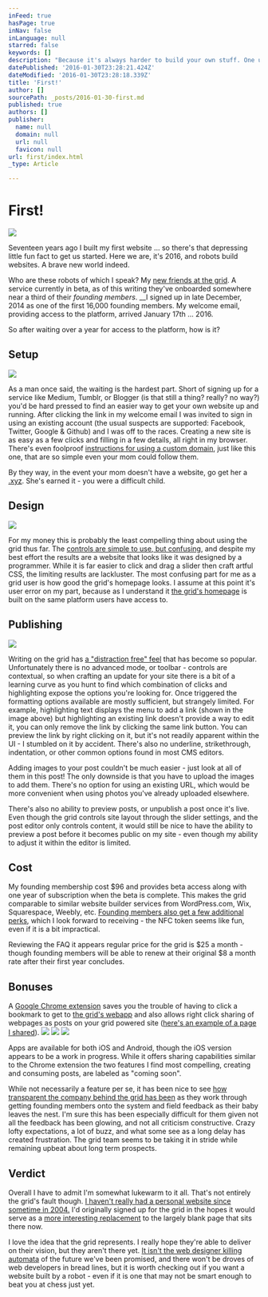 ```yaml
---
inFeed: true
hasPage: true
inNav: false
inLanguage: null
starred: false
keywords: []
description: "Because it's always harder to build your own stuff. One user's review of using the grid."
datePublished: '2016-01-30T23:28:21.424Z'
dateModified: '2016-01-30T23:28:18.339Z'
title: 'First!'
author: []
sourcePath: _posts/2016-01-30-first.md
published: true
authors: []
publisher:
  name: null
  domain: null
  url: null
  favicon: null
url: first/index.html
_type: Article

---
```

# First!
![](https://the-grid-user-content.s3-us-west-2.amazonaws.com/3f5d5126-94d9-42ba-909d-4ff1baa1d233.jpg)

Seventeen years ago I built my first website ... so there's that depressing little fun fact to get us started. Here we are, it's 2016, and robots build websites. A brave new world indeed.

Who are these robots of which I speak? My [new friends at the grid][0]. A service currently in beta, as of this writing they've onboarded somewhere near a third of their _founding members_. __I signed up in late December, 2014 as one of the first 16,000 founding members. My welcome email, providing access to the platform, arrived January 17th ... 2016\.

So after waiting over a year for access to the platform, how is it?

## Setup
![](https://the-grid-user-content.s3-us-west-2.amazonaws.com/94a01368-b3f6-4861-aaf9-3a14cc97a095.png)

As a man once said, the waiting is the hardest part. Short of signing up for a service like Medium, Tumblr, or Blogger (is that still a thing? really? no way?) you'd be hard pressed to find an easier way to get your own website up and running. After clicking the link in my welcome email I was invited to sign in using an existing account (the usual suspects are supported: Facebook, Twitter, Google & Github) and I was off to the races. Creating a new site is as easy as a few clicks and filling in a few details, all right in my browser. There's even foolproof [instructions for using a custom domain][1], just like this one, that are so simple even your mom could follow them. 

By they way, in the event your mom doesn't have a website, go get her a [.xyz][2]. She's earned it - you were a difficult child.

## Design
![](https://the-grid-user-content.s3-us-west-2.amazonaws.com/da3ad343-6b10-47b7-8a49-00eef5c98e03.png)

For my money this is probably the least compelling thing about using the grid thus far. The [controls are simple to use, but confusing][3], and despite my best effort the results are a website that looks like it was designed by a programmer. While it is far easier to click and drag a slider then craft artful CSS, the limiting results are lackluster. The most confusing part for me as a grid user is how good the grid's homepage looks. I assume at this point it's user error on my part, because as I understand it [the grid's homepage][0] is built on the same platform users have access to.

## Publishing
![](https://the-grid-user-content.s3-us-west-2.amazonaws.com/a84151a6-b531-4e02-b3c0-d6f89997a0b4.png)

Writing on the grid has [a "distraction free" feel][4] that has become so popular. Unfortunately there is no advanced mode, or toolbar - controls are contextual, so when crafting an update for your site there is a bit of a learning curve as you hunt to find which combination of clicks and highlighting expose the options you're looking for. Once triggered the formatting options available are mostly sufficient, but strangely limited. For example, highlighting text displays the menu to add a link (shown in the image above) but highlighting an existing link doesn't provide a way to edit it, you can only remove the link by clicking the same link button. You can preview the link by right clicking on it, but it's not readily apparent within the UI - I stumbled on it by accident. There's also no underline, strikethrough, indentation, or other common options found in most CMS editors.

Adding images to your post couldn't be much easier - just look at all of them in this post! The only downside is that you have to upload the images to add them. There's no option for using an existing URL, which would be more convenient when using photos you've already uploaded elsewhere.

There's also no ability to preview posts, or unpublish a post once it's live. Even though the grid controls site layout through the slider settings, and the post editor only controls content, it would still be nice to have the ability to preview a post before it becomes public on my site - even though my ability to adjust it within the editor is limited.

## Cost

My founding membership cost $96 and provides beta access along with one year of subscription when the beta is complete. This makes the grid comparable to similar website builder services from WordPress.com, Wix, Squarespace, Weebly, etc. [Founding members also get a few additional perks][5], which I look forward to receiving - the NFC token seems like fun, even if it is a bit impractical.

Reviewing the FAQ it appears regular price for the grid is $25 a month - though founding members will be able to renew at their original $8 a month rate after their first year concludes.

## Bonuses

A [Google Chrome extension][6] saves you the trouble of having to click a bookmark to get to [the grid's webapp][7] and also allows right click sharing of webpages as posts on your grid powered site ([here's an example of a page I shared][8]).
![](https://the-grid-user-content.s3-us-west-2.amazonaws.com/34eccb99-d778-4e21-9ae1-d14f7936179f.PNG)
![](https://the-grid-user-content.s3-us-west-2.amazonaws.com/d41aa3b6-7563-41a2-986b-51aabb9b7b15.PNG)
![](https://the-grid-user-content.s3-us-west-2.amazonaws.com/fc1a9523-a0fe-428f-9a8c-ceee10571f24.PNG)

Apps are available for both iOS and Android, though the iOS version appears to be a work in progress. While it offers sharing capabilities similar to the Chrome extension the two features I find most compelling, creating and consuming posts, are labeled as "coming soon".

While not necessarily a feature per se, it has been nice to see [how transparent the company behind the grid has been][9] as they work through getting founding members onto the system and field feedback as their baby leaves the nest. I'm sure this has been especially difficult for them given not all the feedback has been glowing, and not all criticism constructive. Crazy lofty expectations, a lot of buzz, and what some see as a long delay has created frustration. The grid team seems to be taking it in stride while remaining upbeat about long term prospects.

## Verdict

Overall I have to admit I'm somewhat lukewarm to it all. That's not entirely the grid's fault though. [I haven't really had a personal website since sometime in 2004\.][10] I'd originally signed up for the grid in the hopes it would serve as a [more interesting replacement][11] to the largely blank page that sits there now.

I love the idea that the grid represents. I really hope they're able to deliver on their vision, but they aren't there yet. [It isn't the web designer killing automata][12] of the future we've been promised, and there won't be droves of web developers in bread lines, but it is worth checking out if you want a website built by a robot - even if it is one that may not be smart enough to beat you at chess just yet.

[0]: https://thegrid.io/
[1]: http://help.thegrid.io/article/58-custom-domain
[2]: http://www.hooli.xyz/
[3]: http://gridtalk.info/thread/33/rhythmic-contrast
[4]: http://fieldguide.gizmodo.com/9-minimal-word-processor-apps-for-distraction-free-writ-1730016034
[5]: https://thegrid.io/faq/
[6]: http://mandrillapp.com/track/click/30128911/chrome.google.com?p=eyJzIjoicXBsR1R3WVNDc2tZelhmaTVtdG5jNGdYd1BNIiwidiI6MSwicCI6IntcInVcIjozMDEyODkxMSxcInZcIjoxLFwidXJsXCI6XCJodHRwczpcXFwvXFxcL2Nocm9tZS5nb29nbGUuY29tXFxcL3dlYnN0b3JlXFxcL2RldGFpbFxcXC90aGUtZ3JpZFxcXC9wcHBqa2ZlanBiY29wa2lpbm5pY2hsb2FhamRwcG1sb1wiLFwiaWRcIjpcImY5NmMwM2JkNGJjMjRiZTNhMDQ5NGQ1MjE3MDIxODBhXCIsXCJ1cmxfaWRzXCI6W1wiZGFiMGIzNzRmYTkzMjQyMTM3Mjk3ZmFjNzk2NDZlN2UxNWFkMzMyMVwiXX0ifQ
[7]: https://app.thegrid.io/
[8]: http://christopherl.xyz/#u-e865c68c-5e73-4462-bbb0-23ae84803673-1-g-heading
[9]: https://twitter.com/thegrid/status/692883150242914304?lang=en
[10]: https://web.archive.org/web/20041217220127/http://christopherl.com/
[11]: http://christopherl.com/
[12]: http://www.fastcompany.com/3037187/the-grid-is-building-the-website-of-the-future-it-designs-itself